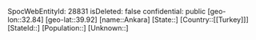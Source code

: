 ﻿---
location: [39.92,32.84]
type: City
tags:
- geo/City

---
SpocWebEntityId: 28831
isDeleted: false
confidential: public
[geo-lon::32.84]
[geo-lat::39.92]
[name::Ankara]
[State::]
[Country::[[Turkey]]]
[StateId::]
[Population::]
[Unknown::]

